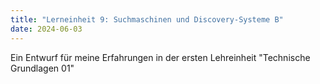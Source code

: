 ```yaml
---
title: "Lerneinheit 9: Suchmaschinen und Discovery-Systeme B"
date: 2024-06-03
---
```


Ein Entwurf für meine Erfahrungen in der ersten Lehreinheit "Technische Grundlagen 01"
